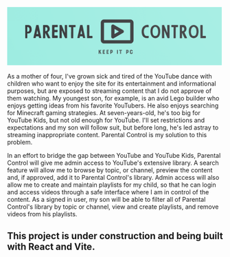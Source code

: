 <img src="/src/assets/Parental_Control_logo.png" width="500px"/>

As a mother of four, I've grown sick and tired of the YouTube dance with children who want to enjoy the site for its entertainment and informational purposes, but are exposed to streaming content that I do not approve of them watching. My youngest son, for example, is an avid Lego builder who enjoys getting ideas from his favorite YouTubers. He also enjoys searching for Minecraft gaming strategies. At seven-years-old, he's too big for YouTube Kids, but not old enough for YouTube. I'll set restrictions and expectations and my son will follow suit, but before long, he's led astray to streaming inappropriate content. Parental Control is my solution to this problem. 

In an effort to bridge the gap between YouTube and YouTube Kids, Parental Control will give me admin access to YouTube's extensive library. A search feature will allow me to browse by topic, or channel, preview the content and, if approved, add it to Parental Control's library. Admin access will also allow me to create and maintain playlists for my child, so that he can login and access videos through a safe interface where I am in control of the content. As a signed in user, my son will be able to filter all of Parental Control's library by topic or channel, view and create playlists, and remove videos from his playlists.

<h2>This project is under construction and being built with React and Vite.</h2>